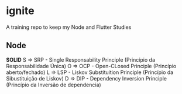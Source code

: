 # ignite
A training repo to keep my Node and Flutter Studies

## Node
<b>SOLID</b>
S => SRP - Single Responsability Principle (Princípio da Responsabilidade Única)
O => OCP - Open-CLosed Principle (Princípio aberto/fechado)
L => LSP - Liskov Substituition Principle (Princípio da Sibustituição de Liskov)
D => DIP - Dependency Inversion Principle (Princípio da Inversão de dependencia)

